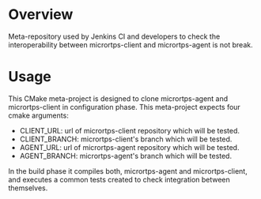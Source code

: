 Overview
========

Meta-repository used by Jenkins CI and developers to check the interoperability between micrortps-client and
micrortps-agent is not break.

Usage
=====

This CMake meta-project is designed to clone micrortps-agent and micrortps-client in configuration phase. This meta-project expects four cmake arguments:

* CLIENT_URL: url of micrortps-client repository which will be tested.
* CLIENT_BRANCH: micrortps-client's branch which will be tested.
* AGENT_URL: url of micrortps-agent repository which will be tested.
* AGENT_BRANCH: micrortps-agent's branch which will be tested.

In the build phase it compiles both, micrortps-agent and micrortps-client, and executes a common tests created to check
integration between themselves.
